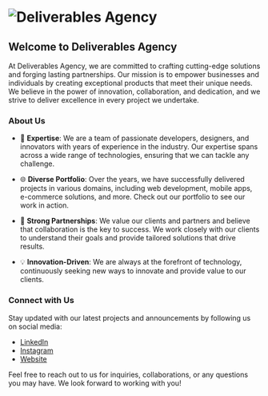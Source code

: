 # ![Deliverables Agency](https://media.licdn.com/dms/image/D4D3DAQH0Emoc_wMkAw/image-scale_191_1128/0/1693824519483?e=1696201200&v=beta&t=Zi_gIMajacPt5Cay9Y8XbbOU2f0uX6BVIVx5g7KDw9k)

## Welcome to Deliverables Agency

At Deliverables Agency, we are committed to crafting cutting-edge solutions and forging lasting partnerships. Our mission is to empower businesses and individuals by creating exceptional products that meet their unique needs. We believe in the power of innovation, collaboration, and dedication, and we strive to deliver excellence in every project we undertake.

### About Us

- 🚀 **Expertise**: We are a team of passionate developers, designers, and innovators with years of experience in the industry. Our expertise spans across a wide range of technologies, ensuring that we can tackle any challenge.
  
- 🌐 **Diverse Portfolio**: Over the years, we have successfully delivered projects in various domains, including web development, mobile apps, e-commerce solutions, and more. Check out our portfolio to see our work in action.

- 🤝 **Strong Partnerships**: We value our clients and partners and believe that collaboration is the key to success. We work closely with our clients to understand their goals and provide tailored solutions that drive results.

- 💡 **Innovation-Driven**: We are always at the forefront of technology, continuously seeking new ways to innovate and provide value to our clients.

### Connect with Us

Stay updated with our latest projects and announcements by following us on social media:

- [LinkedIn](https://www.linkedin.com/company/deliverables-agency)
- [Instagram](https://www.instagram.com/deliverables_agency)
- [Website](https://deliverable.services)

Feel free to reach out to us for inquiries, collaborations, or any questions you may have. We look forward to working with you!

